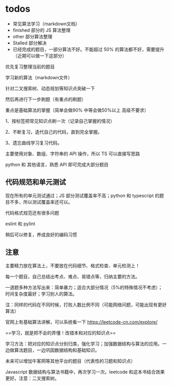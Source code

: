 # todos

- 常见算法学习（markdown文档）
- finished 部分的 JS 算法整理
- other 部分算法整理
- Stalled 部分解决
- 已经完成的题目，一部分算法不好。不能超过 50% 的算法都不好，需要提升（近期可以做一下这部分）

优先复习整理当前的题目

学习新的算法（markdown文件）

针对二叉搜索树、动态规划等知识点突破一下

然后再进行下一步刷题（有重点的刷题）


重点是基础算法的掌握（简单会做90% 中等会做50%以上 高级不要求）

1、按标签把常见知识点刷一次（记录自己掌握的情况）

2、不断复习，迭代自己的代码，直到完全掌握。

3、遗忘曲线学习复习代码。

主要使用对象、数组、字符串的 API 操作，所以 TS 可以直接写思路

python 和 其他语言，熟悉 API 即可完成大部分题目

## 代码规范和单元测试

现在所有的单元测试通过；JS 部分测试覆盖率不高；python 和 typescript 的题目不多，所以测试覆盖率还可以。

代码格式规范还有很多问题

eslint 和 pylint 

稍后可以修复，养成良好的编码习惯


## 注意

主要精力放在算法上，不要放在代码细节、格式检查、单元检测上！

每一个题目，自己总结出考点、难点、易错点等，归纳主要的方法。

一道题多种方法写出来：简单暴力；适合大部分情况（5%的特殊情况不考虑）；时间复杂度最好；学习别人的算法。

注：同样的代码在不同时候，打败人数比例不同（可能网络问题，可能出现有更好算法）

官网上有基础算法讲解，可以系统看一下 https://leetcode-cn.com/explore/

==学习，就是把不会的弄懂！改错本和对应的知识点==

学习方法：把对应的知识点分别归类，强化学习；加强数据结构与算法的应用。一边做算法题目，一边巩固数据结构和基础知识。

未来可以增加牛客网等其他平台的题目（代表性的习题和知识点）

Javascript 数据结构与算法书籍中，再次学习一次。leetcode 和这本书结合效果更好。注意：二叉搜索树。
